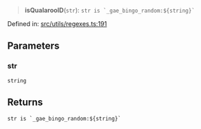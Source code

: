 > **isQualarooID**(`str`): `` str is `_gae_bingo_random:${string}` ``

Defined in: [src/utils/regexes.ts:191](https://github.com/bhavjitChauhan/khan-api/blob/67d30ab4498111952301bcaddbef9a132bf75105/src/utils/regexes.ts#L191)

## Parameters

### str

`string`

## Returns

`` str is `_gae_bingo_random:${string}` ``
